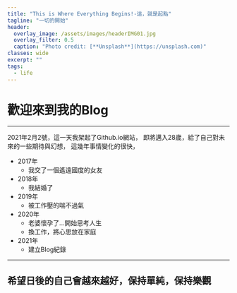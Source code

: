 ```yaml
---
title: "This is Where Everything Begins!-這，就是起點"
tagline: "一切的開始"
header:
  overlay_image: /assets/images/headerIMG01.jpg
  overlay_filter: 0.5
  caption: "Photo credit: [**Unsplash**](https://unsplash.com)"
classes: wide
excerpt: ""
tags:
  - life
---
```


# 歡迎來到我的Blog
---
2021年2月2號，這一天我架起了Github.io網站，
即將邁入28歲，給了自己對未來的一些期待與幻想，
這幾年事情變化的很快，

* 2017年
  * 我交了一個遙遠國度的女友
* 2018年
  * 我結婚了
* 2019年
  * 被工作壓的喘不過氣
* 2020年
  * 老婆懷孕了...開始思考人生
  * 換工作，將心思放在家庭
* 2021年
  * 建立Blog紀錄

---

## 希望日後的自己會越來越好，保持單純，保持樂觀
